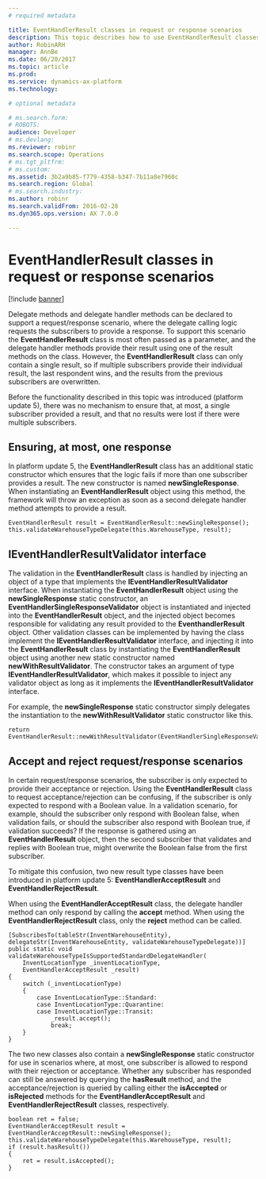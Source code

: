 ```yaml
---
# required metadata

title: EventHandlerResult classes in request or response scenarios
description: This topic describes how to use EventHandlerResult classes with delegate methods.
author: RobinARH
manager: AnnBe
ms.date: 06/20/2017
ms.topic: article
ms.prod: 
ms.service: dynamics-ax-platform
ms.technology: 

# optional metadata

# ms.search.form: 
# ROBOTS: 
audience: Developer
# ms.devlang: 
ms.reviewer: robinr
ms.search.scope: Operations
# ms.tgt_pltfrm: 
# ms.custom: 
ms.assetid: 3b2a9b85-f779-4358-b347-7b11a8e7960c
ms.search.region: Global
# ms.search.industry: 
ms.author: robinr
ms.search.validFrom: 2016-02-28
ms.dyn365.ops.version: AX 7.0.0

---
```


# EventHandlerResult classes in request or response scenarios

[!include [banner](../includes/banner.md)]

Delegate methods and delegate handler methods can be declared to support a request/response scenario, where the delegate calling logic requests the subscribers to provide a response. To support this scenario the **EventHandlerResult** class is most often passed as a parameter, and the delegate handler methods provide their result using one of the result methods on the class. However, the **EventHandlerResult** class can only contain a single result, so if multiple subscribers provide their individual result, the last respondent wins, and the results from the previous subscribers are overwritten.

Before the functionality described in this topic was introduced (platform update 5), there was no mechanism to ensure that, at most, a single subscriber provided a result, and that no results were lost if there were multiple subscribers.

## Ensuring, at most, one response

In platform update 5, the **EventHandlerResult** class has an additional static constructor which ensures that the logic fails if more than one subscriber provides a result. The new constructor is named **newSingleResponse**. When instantiating an **EventHandlerResult** object using this method, the framework will throw an exception as soon as a second delegate handler method attempts to provide a result.

    EventHandlerResult result = EventHandlerResult::newSingleResponse();
    this.validateWarehouseTypeDelegate(this.WarehouseType, result);

## IEventHandlerResultValidator interface

The validation in the **EventHandlerResult** class is handled by injecting an object of a type that implements the **IEventHandlerResultValidator** interface. When instantiating the **EventHandlerResult** object using the **newSingleResponse** static constructor, an **EventHandlerSingleResponseValidator** object is instantiated and injected into the **EventHandlerResult** object, and the injected object becomes responsible for validating any result provided to the **EventhandlerResult** object. Other validation classes can be implemented by having the class implement the **IEventHandlerResultValidator** interface, and injecting it into the **EventHandlerResult** class by instantiating the **EventHandlerResult** object using another new static constructor named **newWithResultValidator**. The constructor takes an argument of type **IEventHandlerResultValidator**, which makes it possible to inject any validator object as long as it implements the **IEventHandlerResultValidator** interface.

For example, the **newSingleResponse** static constructor simply delegates the instantiation to the **newWithResultValidator** static constructor like this.

    return EventHandlerResult::newWithResultValidator(EventHandlerSingleResponseValidator::construct());

## Accept and reject request/response scenarios

In certain request/response scenarios, the subscriber is only expected to provide their acceptance or rejection. Using the **EventHandlerResult** class to request acceptance/rejection can be confusing, if the subscriber is only expected to respond with a Boolean value. In a validation scenario, for example, should the subscriber only respond with Boolean false, when validation fails, or should the subscriber also respond with Boolean true, if validation succeeds? If the response is gathered using an **EventHandlerResult** object, then the second subscriber that validates and replies with Boolean true, might overwrite the Boolean false from the first subscriber.

To mitigate this confusion, two new result type classes have been introduced in platform update 5: **EventHandlerAcceptResult** and **EventHandlerRejectResult**.

When using the **EventHandlerAcceptResult** class, the delegate handler method can only respond by calling the **accept** method. When using the **EventHandlerRejectResult** class, only the **reject** method can be called.

    [SubscribesTo(tableStr(InventWarehouseEntity), delegateStr(InventWarehouseEntity, validateWarehouseTypeDelegate))]
    public static void validateWarehouseTypeIsSupportedStandardDelegateHandler(
        InventLocationType _inventLocationType, 
        EventHandlerAcceptResult _result)
    {
        switch (_inventLocationType)
        {
            case InventLocationType::Standard: 
            case InventLocationType::Quarantine: 
            case InventLocationType::Transit: 
                _result.accept(); 
                break; 
        }     
    }

The two new classes also contain a **newSingleResponse** static constructor for use in scenarios where, at most, one subscriber is allowed to respond with their rejection or acceptance. Whether any subscriber has responded can still be answered by querying the **hasResult** method, and the acceptance/rejection is queried by calling either the **isAccepted** or **isRejected** methods for the **EventHandlerAcceptResult** and **EventHandlerRejectResult** classes, respectively.

    boolean ret = false;
    EventHandlerAcceptResult result = EventHandlerAcceptResult::newSingleResponse(); 
    this.validateWarehouseTypeDelegate(this.WarehouseType, result);
    if (result.hasResult())
    {
        ret = result.isAccepted();
    }


